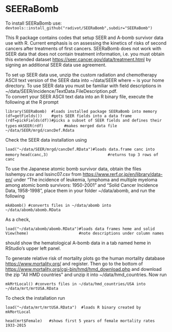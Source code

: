 # SEERaBomb
To install SEERaBomb use: `devtools::install_github("radivot/SEERaBomb",subdir="SEERaBomb")`

This R package contains codes that setup SEER and A-bomb survivor data use with R. 
Current emphasis is on assessing the kinetics of risks of second cancers after treatments of first cancers. 
SEERaBomb does not work with SEER data that does not contain treatment information, 
i.e. you must obtain this extended dataset 
https://seer.cancer.gov/data/treatment.html
by signing an additional SEER data use agreement.

To set up SEER data use, unzip the custom radiation and chemotherapy ASCII text version of the SEER data into ~/data/SEER where ~ is your home directory. To use SEER data you must be familiar with field descriptions in ~/data/SEER/incidence/TextData.FileDescription.pdf.   
To convert your SEER ASCII text data into an R binary file, execute the following at the R prompt

```library(SEERaBomb)  #loads installed package SEERaBomb into memory```
```(df=getFields())    #gets SEER fields into a data frame```
```(rdf=pickFields(df))#picks a subset of SEER fields and defines their types```
```mkSEER(rdf)         #makes merged data file ~/data/SEER/mrgd/cancDef.Rdata```

Check the SEER data installation using 

```load("~/data/SEER/mrgd/cancDef.RData")#loads data.frame canc into memory```
```head(canc,3)                          #returns top 3 rows of canc```

To use the Japanese atomic bomb survivor data, obtain the files lsshempy.csv and lssinc07.csv from https://www.rerf.or.jp/en/library/data-en/
under  “The incidence of leukemia, lymphoma and multiple myeloma among atomic bomb survivors: 1950-2001” and 
“Solid Cancer Incidence Data, 1958-1998”,  place them in your folder ~/data/abomb, and run the following 

```mkAbomb() #converts files in ~/data/abomb into ~/data/abomb/abomb.RData```

As a check,

```load("~/data/abomb/abomb.RData")#loads data frames heme and solid```<br> 
```View(heme)                      #note descriptions under column names```

should show the hematological A-bomb data in a tab named heme in RStudio’s upper left panel.


To generate relative risk of mortality plots go the human mortality database  https://www.mortality.org/ and register. Then go to the bottom of  https://www.mortality.org/cgi-bin/hmd/hmd_download.php
and download the zip "All HMD countries"  and unzip it into ~/data/hmd_countries.  Now run 

```mkMrtLocal() #converts files in ~/data/hmd_countries/USA into ~/data/mrt/mrtUSA.RData``` 

To check the installation run

```load("~/data/mrt/mrtUSA.RData")  #loads R binary created by mkMortLocal```

```head(mrt$Female)   #shows first 5 years of female mortality rates 1933-2015```
